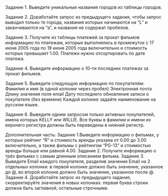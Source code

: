 Задание 1. Выведите уникальные названия городов из таблицы городов.

Задание 2. Доработайте запрос из предыдущего задания, чтобы запрос выводил только те города, названия которых начинаются на “L” и заканчиваются на “a”, и названия не содержат пробелов.

Задание 3. Получите из таблицы платежей за прокат фильмов информацию по платежам, которые выполнялись в промежуток с 17 июня 2005 года по 19 июня 2005 года включительно и стоимость которых превышает 1.00. Платежи нужно отсортировать по дате платежа.

Задание 4. Выведите информацию о 10-ти последних платежах за прокат фильмов.

Задание 5. Выведите следующую информацию по покупателям:
Фамилия и имя (в одной колонке через пробел)
Электронная почта
Длину значения поля email
Дату последнего обновления записи о покупателе (без времени)
Каждой колонке задайте наименование на русском языке.

Задание 6. Выведите одним запросом только активных покупателей, имена которых KELLY или WILLIE. Все буквы в фамилии и имени из верхнего регистра должны быть переведены в нижний регистр.


Дополнительная часть:
Задание 1.Выведите информацию о фильмах, у которых рейтинг “R” и стоимость аренды указана от 0.00 до 3.00 включительно, а также фильмы c рейтингом “PG-13” и стоимостью аренды больше или равной 4.00.
Задание 2. Получите информацию о трёх фильмах с самым длинным описанием фильма.
Задание 3. Выведите Email каждого покупателя, разделив значение Email на 2 отдельных колонки:
    в первой колонке должно быть значение, указанное до @,
    во второй колонке должно быть значение, указанное после @.
Задание 4. Доработайте запрос из предыдущего задания, скорректируйте значения в новых колонках: первая буква строки должна быть заглавной, остальные строчными.
